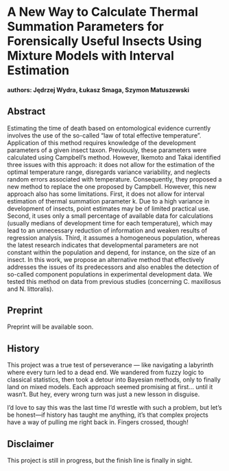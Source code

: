 # A New Way to Calculate Thermal Summation Parameters for Forensically Useful Insects Using Mixture Models with Interval Estimation
#### authors: Jędrzej Wydra, Łukasz Smaga, Szymon Matuszewski

## Abstract
Estimating the time of death based on entomological evidence currently involves the use of the so-called “law of total effective temperature”. Application of this method requires knowledge of the development parameters of a given insect taxon. Previously, these parameters were calculated using Campbell’s method. However, Ikemoto and Takai identified three issues with this approach: it does not allow for the estimation of the optimal temperature range, disregards variance variability, and neglects random errors associated with temperature. Consequently, they proposed a new method to replace the one proposed by Campbell. However, this new approach also has some limitations. First, it does not allow for interval estimation of thermal summation parameter k. Due to a high variance in development of insects, point estimates may be of limited practical use. Second, it uses only a small percentage of available data for calculations (usually medians of development time for each temperature), which may lead to an unnecessary reduction of information and weaken results of regression analysis. Third, it assumes a homogeneous population, whereas the latest research indicates that developmental parameters are not constant within the population and depend, for instance, on the size of an insect. In this work, we propose an alternative method that effectively addresses the issues of its predecessors and also enables the detection of so-called component populations in experimental development data. We tested this method on data from previous studies (concerning C. maxillosus and N. littoralis).

## Preprint
Preprint will be available soon.

## History
This project was a true test of perseverance — like navigating a labyrinth where every turn led to a dead end. We wandered from fuzzy logic to classical statistics, then took a detour into Bayesian methods, only to finally land on mixed models. Each approach seemed promising at first… until it wasn’t. But hey, every wrong turn was just a new lesson in disguise.

I’d love to say this was the last time I’d wrestle with such a problem, but let’s be honest—if history has taught me anything, it’s that complex projects have a way of pulling me right back in. Fingers crossed, though!

## Disclaimer
This project is still in progress, but the finish line is finally in sight.
